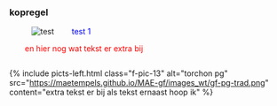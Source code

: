 <style>
img.a-pic-l3 { display: inline-block; margin-right:0; margin-top:0; margin-left:0; width: 30%; }
figure figcaption { display: inline-block; margin-left:2em; width: 50%; color:blue;}
p.a-txt-l3 { display: inline-block; margin-right:0; margin-top:0; margin-left:2em; width: 50%; color:red;}
</style>    

<body>

### kopregel


<figure class="a-pic-l3">
    <img src="https://maetempels.github.io/MAE-gf/images_wt/gf-pg-trad.png"  alt="test">
    <figcaption>test 1</figcaption>
</figure>
<p class="a-txt-l3">en hier nog wat tekst er extra bij</p>  
    
 

{% include picts-left.html 
  class="f-pic-13"
  alt="torchon pg" 
  src="https://maetempels.github.io/MAE-gf/images_wt/gf-pg-trad.png" 
  content="extra tekst er bij als tekst ernaast hoop ik"
%}

</body>
